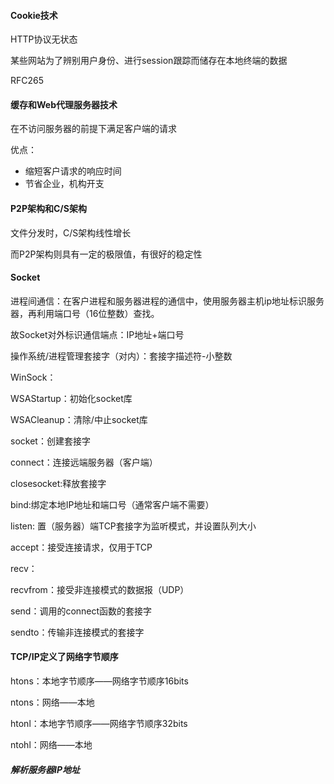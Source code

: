 #### Cookie技术

HTTP协议无状态

某些网站为了辨别用户身份、进行session跟踪而储存在本地终端的数据

RFC265

#### 缓存和Web代理服务器技术

在不访问服务器的前提下满足客户端的请求

优点：

- 缩短客户请求的响应时间
- 节省企业，机构开支

#### P2P架构和C/S架构

文件分发时，C/S架构线性增长

而P2P架构则具有一定的极限值，有很好的稳定性

#### Socket

进程间通信：在客户进程和服务器进程的通信中，使用服务器主机ip地址标识服务器，再利用端口号（16位整数）查找。

故Socket对外标识通信端点：IP地址+端口号

操作系统/进程管理套接字（对内）：套接字描述符-小整数

WinSock：

WSAStartup：初始化socket库

WSACleanup：清除/中止socket库

socket：创建套接字

connect：连接远端服务器（客户端）

closesocket:释放套接字

bind:绑定本地IP地址和端口号（通常客户端不需要）

listen: 置（服务器）端TCP套接字为监听模式，并设置队列大小

accept：接受连接请求，仅用于TCP

recv：

recvfrom：接受非连接模式的数据报（UDP）

send：调用的connect函数的套接字

sendto：传输非连接模式的套接字



#### TCP/IP定义了网络字节顺序

htons：本地字节顺序——网络字节顺序16bits

ntons：网络——本地

htonl：本地字节顺序——网络字节顺序32bits

ntohl：网络——本地

##### 解析服务器IP地址




